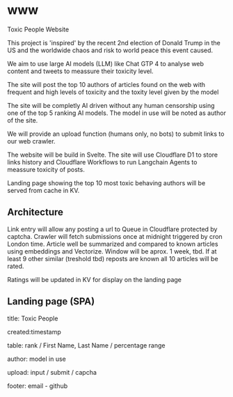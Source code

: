 # www
Toxic People Website

This project is 'inspired' by the recent 2nd election of Donald Trump in the US and the worldwide chaos and risk to world peace this event caused.

We aim to use large AI models (LLM) like Chat GTP 4 to analyse web content and tweets to meassure their toxicity level.

The site will post the top 10 authors of articles found on the web with frequent and high levels of toxicity and the toxity level given by the model

The site will be completly AI driven without any human censorship using one of the top 5 ranking AI models. The model in use will be noted as author of the site. 

We will provide an upload function (humans only, no bots) to submit links to our web crawler.

The website will be build in Svelte. The site will use Cloudflare D1 to store links history and Cloudflare Workflows to run Langchain Agents to meassure toxicity of posts.

Landing page showing the top 10 most toxic behaving authors will be served from cache in KV.

## Architecture
Link entry will allow any posting a url to Queue in Cloudflare protected by captcha.
Crawler will fetch submissions once at midnight triggered by cron London time. 
Article well be summarized and compared to known articles using embeddings and Vectorize.
Window will be aprox. 1 week, tbd.
If at least 9 other similar (treshold tbd) reposts are known all 10 articles will be rated.

Ratings will be updated in KV for display on the landing page

## Landing page (SPA)

title: Toxic People

created:timestamp

table: rank / First Name, Last Name / percentage range

author: model in use

upload: input / submit / capcha

footer: email - github



